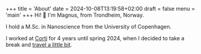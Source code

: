+++
title = 'About'
date = 2024-10-08T13:19:58+02:00
draft = false
menu = 'main'
+++
Hi! 👋
I'm Magnus, from Trondheim, Norway. 

I hold a M.Sc. in Nanoscience from the University of Copenhagen. 

I worked at [Corti](http://corti.ai/) for 4 years until spring 2024, when I decided to take a break and [travel a little bit](./travel).
